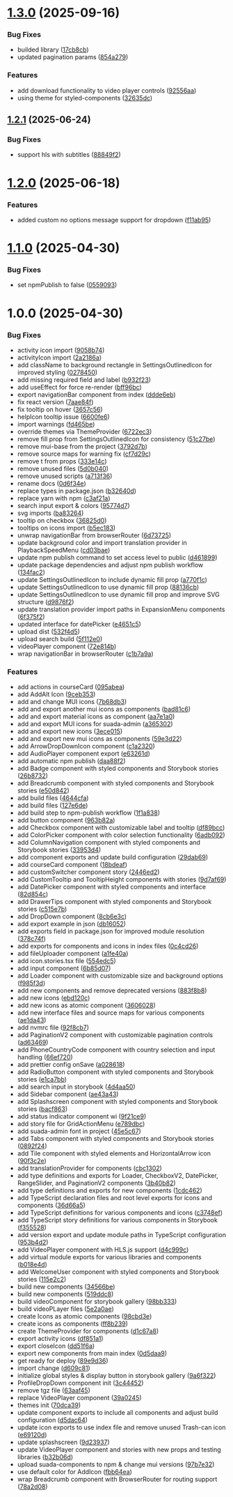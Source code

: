 # [1.3.0](https://github.com/Suada-Learning/suada-components/compare/v1.2.1...v1.3.0) (2025-09-16)


### Bug Fixes

* builded library ([17cb8cb](https://github.com/Suada-Learning/suada-components/commit/17cb8cb2fb235a5e0629f320be32137f35e65838))
* updated pagination params ([854a279](https://github.com/Suada-Learning/suada-components/commit/854a279f58ca1df75fc3b21c1545792aff538f05))


### Features

* add download functionality to video player controls ([92556aa](https://github.com/Suada-Learning/suada-components/commit/92556aaf3370fe9a167a0dbc4510f3fc98d30ad5))
* using theme for styled-components ([32635dc](https://github.com/Suada-Learning/suada-components/commit/32635dca124e5703b19ca8619cc3c533390d871f))

## [1.2.1](https://github.com/Suada-Learning/suada-components/compare/v1.2.0...v1.2.1) (2025-06-24)


### Bug Fixes

* support hls with subtitles ([88849f2](https://github.com/Suada-Learning/suada-components/commit/88849f2498b066c4b86324b374b32f25dc84dbcb))

# [1.2.0](https://github.com/Suada-Learning/suada-components/compare/v1.1.0...v1.2.0) (2025-06-18)


### Features

* added custom no options message support for dropdown ([f11ab95](https://github.com/Suada-Learning/suada-components/commit/f11ab95985d24f4e5acc785a65f406b8d467205b))

# [1.1.0](https://github.com/bekatom/suada-components/compare/v1.0.0...v1.1.0) (2025-04-30)


### Bug Fixes

* set npmPublish to false ([0559093](https://github.com/bekatom/suada-components/commit/055909344a67a550a1be99a824f9439985492c84))

# 1.0.0 (2025-04-30)


### Bug Fixes

* activity icon import ([9058b74](https://github.com/bekatom/suada-components/commit/9058b7400600af26ad1ab7cf93ccb7a6db8852b2))
* activityIcon import ([2a2186a](https://github.com/bekatom/suada-components/commit/2a2186a1d546d8c615a2fe102704e635ac9ec0cd))
* add className to background rectangle in SettingsOutlinedIcon for improved styling ([0278450](https://github.com/bekatom/suada-components/commit/02784507bed6fefce17ad034811e24c3fa10614a))
* add missing required field and label ([b932f23](https://github.com/bekatom/suada-components/commit/b932f232f766bd7fe24fbad36e30a62d72587ffd))
* add useEffect for force re-render ([bff96bc](https://github.com/bekatom/suada-components/commit/bff96bc292b52e632032f6051125756a2967510e))
* export navigationBar component from index ([ddde6eb](https://github.com/bekatom/suada-components/commit/ddde6eb80fc016de4a34fccfb7c3210c929babed))
* fix react version ([7aae84f](https://github.com/bekatom/suada-components/commit/7aae84fc4f047c45a889bde05f37423b390bccfa))
* fix tooltip on hover ([3657c56](https://github.com/bekatom/suada-components/commit/3657c56cc5828d4547bfdea4c87cd5deffa2c821))
* helpIcon tooltip issue ([6600fe6](https://github.com/bekatom/suada-components/commit/6600fe609003af1e1785c1038e629bcec90bc74d))
* import warnings ([fd465be](https://github.com/bekatom/suada-components/commit/fd465be03f026487c2228074afd4b288c83b6a5d))
* override themes via ThemeProvider ([6722ec3](https://github.com/bekatom/suada-components/commit/6722ec378ce44dc4dd0dc4b57b0750f640844478))
* remove fill prop from SettingsOutlinedIcon for consistency ([51c27be](https://github.com/bekatom/suada-components/commit/51c27beef7d76b2eb98770b1dc15ff6aa51cb67f))
* remove mui-base from the project ([3792d7b](https://github.com/bekatom/suada-components/commit/3792d7bceb732259f1b3090692212c22f44ad208))
* remove source maps for warning fix ([cf7d29c](https://github.com/bekatom/suada-components/commit/cf7d29c405fa07b52d6ecf23955cd38ac756e89b))
* remove t from props ([333e14c](https://github.com/bekatom/suada-components/commit/333e14cf97037d287c8fba42cab4f19db60fc04c))
* remove unused files ([5d0b040](https://github.com/bekatom/suada-components/commit/5d0b040bfdcb49071e4321536e7db0e59c822c64))
* remove unused scripts ([a713f36](https://github.com/bekatom/suada-components/commit/a713f365d166c8cf6e5bd7e30cb21b7439a9fc01))
* rename docs ([0d6f34e](https://github.com/bekatom/suada-components/commit/0d6f34e5a5fa6d7a36ed5000b9412768572da0f2))
* replace types in package.json ([b32640d](https://github.com/bekatom/suada-components/commit/b32640dec39b33bbfdbc71959d4e1403ec8ea1e2))
* replace yarn with npm ([c3af21a](https://github.com/bekatom/suada-components/commit/c3af21a501ccf7581cdb3590e64684976b98bcf9))
* search input export & colors ([95774d7](https://github.com/bekatom/suada-components/commit/95774d760addfffeed8b878f94e6d867b727caf7))
* svg imports ([ba83264](https://github.com/bekatom/suada-components/commit/ba83264d77df6b367134ecb8a2359c36251c4a41))
* tooltip on checkbox ([36825d0](https://github.com/bekatom/suada-components/commit/36825d0728b2f0455440df621b791da640eba3e4))
* tooltips on icons import ([b5ec183](https://github.com/bekatom/suada-components/commit/b5ec183cb5873039c626e2a171893ff36caf3bbc))
* unwrap navigationBar from browserRouter ([6d73725](https://github.com/bekatom/suada-components/commit/6d7372580964216115a0bef05465e25d38b321f2))
* update background color and import translation provider in PlaybackSpeedMenu ([cd03bae](https://github.com/bekatom/suada-components/commit/cd03bae0e8b02fe9547956c28b5fdc1bdd5037b8))
* update npm publish command to set access level to public ([d461899](https://github.com/bekatom/suada-components/commit/d461899fef96072b6051c600405d4224d657395f))
* update package dependencies and adjust npm publish workflow ([134fac2](https://github.com/bekatom/suada-components/commit/134fac22ba359241c2f10994abfdaee890d915ed))
* update SettingsOutlinedIcon to include dynamic fill prop ([a770f1c](https://github.com/bekatom/suada-components/commit/a770f1cfe60da5c564d6628e9985d4a98b8c5236))
* update SettingsOutlinedIcon to use dynamic fill prop ([88136cb](https://github.com/bekatom/suada-components/commit/88136cb82945664534aa98b3bf739f78169f0e09))
* update SettingsOutlinedIcon to use dynamic fill prop and improve SVG structure ([d9876f2](https://github.com/bekatom/suada-components/commit/d9876f239264e1da999dc31a458bfa2eb8516bba))
* update translation provider import paths in ExpansionMenu components ([6f375f2](https://github.com/bekatom/suada-components/commit/6f375f216acbe1b73e91ef19e26026cd16deab06))
* updated interface for datePicker ([e4651c5](https://github.com/bekatom/suada-components/commit/e4651c5d66e971e4a07e9802d4793df5bddea3a0))
* upload dist ([532f4d5](https://github.com/bekatom/suada-components/commit/532f4d5ed5256e145a2218bb4fed5f1ccb335585))
* upload search build ([5f112e0](https://github.com/bekatom/suada-components/commit/5f112e09cda572b33b5a234171201f874c1076b1))
* videoPlayer component ([72e814b](https://github.com/bekatom/suada-components/commit/72e814bb07a14feabcfc6478000da1a143f69c1c))
* wrap navigationBar in browserRouter ([c1b7a9a](https://github.com/bekatom/suada-components/commit/c1b7a9a5d7d9f07e339166dc15a3ccc8b135f0c7))


### Features

* add actions in courseCard ([095abea](https://github.com/bekatom/suada-components/commit/095abeaf3ebf2272e3bd088fe2ae33ceeb5305aa))
* add AddAlt Icon ([9ceb353](https://github.com/bekatom/suada-components/commit/9ceb353444c0e96785913da3409ae23d1f2aae91))
* add and change MUI icons ([7b68db3](https://github.com/bekatom/suada-components/commit/7b68db319c1edfaffe3c71f2afc8e50087bb0fd2))
* add and export another mui icons as components ([bad81c6](https://github.com/bekatom/suada-components/commit/bad81c6f6538d609f166742a016c6a36d95dabb1))
* add and export material icons as component ([aa7e1a0](https://github.com/bekatom/suada-components/commit/aa7e1a0ba812381bdd270abab1dc1d417ea32813))
* add and export MUI icons for suada-admin ([a365302](https://github.com/bekatom/suada-components/commit/a365302408f121a45bc204ad2b10db94fc183c0e))
* add and export new icons ([3ece015](https://github.com/bekatom/suada-components/commit/3ece015f7d2b9fe83bfed83c16943c552eed3d52))
* add and export new mui icons as components ([59e3d22](https://github.com/bekatom/suada-components/commit/59e3d228b3622f5fced904ef6b44999e2842df64))
* add ArrowDropDownIcon component ([c1a2320](https://github.com/bekatom/suada-components/commit/c1a2320d1ea013740fc5926c521358df4f478bc6))
* add AudioPlayer component export ([e63261d](https://github.com/bekatom/suada-components/commit/e63261ddacbfd5e3c5a1ee1b50f9c95a6eabf87f))
* add automatic npm publish ([daa88f2](https://github.com/bekatom/suada-components/commit/daa88f21fdb651f40eccbf5a1ec541308cb33211))
* add Badge component with styled components and Storybook stories ([26b8732](https://github.com/bekatom/suada-components/commit/26b8732f896db0ba1072639fae8d5ab6fc1e5667))
* add Breadcrumb component with styled components and Storybook stories ([e50d842](https://github.com/bekatom/suada-components/commit/e50d842bccbae41381ce32f2712bb385d57da0d8))
* add build files ([4644cfa](https://github.com/bekatom/suada-components/commit/4644cfa5d0c952bff818fe4db0bc8ee13a342adc))
* add build files ([127e6de](https://github.com/bekatom/suada-components/commit/127e6de370727675b14b744cfa5c0ca1e041fe75))
* add build step to npm-publish workflow ([1f1a838](https://github.com/bekatom/suada-components/commit/1f1a8386ff8fa5406022ffd75f442c4d92f59919))
* add button component ([963b82a](https://github.com/bekatom/suada-components/commit/963b82a8a96b32fa44d862114e9327c6dff5a236))
* add Checkbox component with customizable label and tooltip ([df89bcc](https://github.com/bekatom/suada-components/commit/df89bccc438d4eacd166874333e41337113f1375))
* add ColorPicker component with color selection functionality ([6adb092](https://github.com/bekatom/suada-components/commit/6adb092a292511ea5acd24e7743092a80d7b3ed2))
* add ColumnNavigation component with styled components and Storybook stories ([33953d4](https://github.com/bekatom/suada-components/commit/33953d4140e14650b4f8ea399f66b96d5ccf5516))
* add component exports and update build configuration ([29dab69](https://github.com/bekatom/suada-components/commit/29dab69d6ebfc61a3432007312e6999163a400b6))
* add courseCard component ([18bdeaf](https://github.com/bekatom/suada-components/commit/18bdeaf53bfb90d8eae0116ca7fbb50b450d696b))
* add customSwitcher component story ([2446ed2](https://github.com/bekatom/suada-components/commit/2446ed2cc367d785d7280f7d2f6835900fb4ebcf))
* add CustomTooltip and TooltipHeight components with stories ([9d7af69](https://github.com/bekatom/suada-components/commit/9d7af6920710ce65e250ad72d4076c5de632a190))
* add DatePicker component with styled components and interface ([82d854c](https://github.com/bekatom/suada-components/commit/82d854c30b18cb8792a4427260079691d3cde559))
* add DrawerTips component with styled components and Storybook stories ([c515e7b](https://github.com/bekatom/suada-components/commit/c515e7b05921938ac9765dae47282a0d72914e1a))
* add DropDown component ([8cb6e3c](https://github.com/bekatom/suada-components/commit/8cb6e3c42c66e9f0fc96c2d63029aadb8f053e35))
* add export example in json ([db16052](https://github.com/bekatom/suada-components/commit/db16052f50c30da8bc9f2e56e008925d75d0a273))
* add exports field in package.json for improved module resolution ([378c74f](https://github.com/bekatom/suada-components/commit/378c74ff9a5798dc7dedeffd3b32767126cc6131))
* add exports for components and icons in index files ([0c4cd26](https://github.com/bekatom/suada-components/commit/0c4cd26b4295f329ebcdc2ea99f84852ed006b55))
* add fileUploader component ([a1fe40a](https://github.com/bekatom/suada-components/commit/a1fe40ae5f08475782394ffa4ed648c6dbda0123))
* add icon.stories.tsx file ([554edc5](https://github.com/bekatom/suada-components/commit/554edc5841b5c16a820f7714b430c9346c133aa4))
* add input component ([6b85d07](https://github.com/bekatom/suada-components/commit/6b85d07d4b865fab3702bf0376ab22532b572120))
* add Loader component with customizable size and background options ([f985f3d](https://github.com/bekatom/suada-components/commit/f985f3da7645fa72d56b3353a5a590d3265c5d09))
* add new components and remove deprecated versions ([883f8b8](https://github.com/bekatom/suada-components/commit/883f8b8ad342a5af240ab1452c6601723d327c3e))
* add new icons ([ebd120c](https://github.com/bekatom/suada-components/commit/ebd120ca92c6e7d80654fd1a242388b44988ca47))
* add new icons as atomic component ([3606028](https://github.com/bekatom/suada-components/commit/3606028360cbccbb5c30daa26a885be7b9b53ab4))
* add new interface files and source maps for various components ([ae1da43](https://github.com/bekatom/suada-components/commit/ae1da4343f9b642c7ed0d6124e52544588c76b58))
* add nvmrc file ([92f8cb7](https://github.com/bekatom/suada-components/commit/92f8cb726733845e06d97e82dd3912224c4c9e28))
* add PaginationV2 component with customizable pagination controls ([ad63469](https://github.com/bekatom/suada-components/commit/ad634698aac9e119801cfc6bf003abf3dd0ef57c))
* add PhoneCountryCode component with country selection and input handling ([66ef720](https://github.com/bekatom/suada-components/commit/66ef720baf714f52fbf7240a5bd65c6cab394dbc))
* add prettier config onSave ([a028618](https://github.com/bekatom/suada-components/commit/a028618eec2ef543c422d285a911d928cbb13ccb))
* add RadioButton component with styled components and Storybook stories ([e1ca7bb](https://github.com/bekatom/suada-components/commit/e1ca7bbae94c44d797acafddf79af0c9af6b1dfe))
* add search input in storybook ([4d4aa50](https://github.com/bekatom/suada-components/commit/4d4aa5026f3ddeb02a7d43ca3bc5dfcf1e37b965))
* add Sidebar component ([ae43a43](https://github.com/bekatom/suada-components/commit/ae43a4399aa647ed53f199f04e3bcd693e76bdad))
* add Splashscreen component with styled components and Storybook stories ([bacf863](https://github.com/bekatom/suada-components/commit/bacf8635ee56d687d2d8078f30d056ed27804d71))
* add status indicator component wi ([9f21ce9](https://github.com/bekatom/suada-components/commit/9f21ce9f612b2e64c6aea4d9056d3138d9e5aede))
* add story file for GridActionMenu ([e789dbc](https://github.com/bekatom/suada-components/commit/e789dbcca8112533eb108d7ccdaa560386b5a0f9))
* add suada-admin font in project ([45e5c67](https://github.com/bekatom/suada-components/commit/45e5c673cae9dcfa559eaeb06cd27a822ddd7e2d))
* add Tabs component with styled components and Storybook stories ([0892f24](https://github.com/bekatom/suada-components/commit/0892f24bec3283329c303dcee5aae33725a56a77))
* add Tile component with styled elements and HorizontalArrow icon ([90f3c2e](https://github.com/bekatom/suada-components/commit/90f3c2e2e850dc33cace4e606eafe98e225094ba))
* add translationProvider for components ([cbc1302](https://github.com/bekatom/suada-components/commit/cbc1302636134c73ddb0cf465c9fc839082c41a1))
* add type definitions and exports for Loader, CheckboxV2, DatePicker, RangeSlider, and PaginationV2 components ([3b40b82](https://github.com/bekatom/suada-components/commit/3b40b82b7991859ae3296a402b4bfdf48f9fb50a))
* add type definitions and exports for new components ([1cdc462](https://github.com/bekatom/suada-components/commit/1cdc462a231da4d9d3443aa90cb478567e15544d))
* add TypeScript declaration files and root level exports for icons and components ([36d66a5](https://github.com/bekatom/suada-components/commit/36d66a57ca6ee6ff504f85baf5d629bac0d6a36f))
* add TypeScript definitions for various components and icons ([c3748ef](https://github.com/bekatom/suada-components/commit/c3748ef33ef3034ad1d175a6c4ca02358e577916))
* add TypeScript story definitions for various components in Storybook ([f355528](https://github.com/bekatom/suada-components/commit/f355528fc4e18079cf2068fc56400869e89af383))
* add version export and update module paths in TypeScript configuration ([953b4d2](https://github.com/bekatom/suada-components/commit/953b4d26829015ed5b946a9b3756fd61b209f8f4))
* add VideoPlayer component with HLS.js support ([d4c999c](https://github.com/bekatom/suada-components/commit/d4c999c88ab8281c57b22946d090ad1f3c609664))
* add virtual module exports for various libraries and components ([b018e4d](https://github.com/bekatom/suada-components/commit/b018e4d79ecd7f580b6b28c9640106500a695a6a))
* add WelcomeUser component with styled components and Storybook stories ([115e2c2](https://github.com/bekatom/suada-components/commit/115e2c24d3b76294d41ea3b9856ceea1b8ad9675))
* build new components ([34566be](https://github.com/bekatom/suada-components/commit/34566be9f1b62ca454b46039c96350793a0aec4a))
* build new components ([519ddc8](https://github.com/bekatom/suada-components/commit/519ddc8d896d1543fe7995efe3639e44bd402b4a))
* build videoComponent for storybook gallery ([98bb333](https://github.com/bekatom/suada-components/commit/98bb333e739d9c79a2c92c907f77a2f49470b0c6))
* build videoPLayer files ([5e2a0ae](https://github.com/bekatom/suada-components/commit/5e2a0ae6da7dc9986aabf3a6bab48f0c82ec1b71))
* create Icons as atomic components ([98cbd3e](https://github.com/bekatom/suada-components/commit/98cbd3eb9f24bed8bd59d68221c36d12ceb60c6b))
* create icons as components ([ff8b239](https://github.com/bekatom/suada-components/commit/ff8b239310b836f2cedc74d3b9e630e3c9bbbc5b))
* create ThemeProvider for components ([d1c67a8](https://github.com/bekatom/suada-components/commit/d1c67a8a5e0dd2c567608e5d641a5aabb92837e2))
* export activity icons ([df851a1](https://github.com/bekatom/suada-components/commit/df851a121d80ee75e7cc45e2aaf444facc8e1345))
* export closeIcon ([dd51f6a](https://github.com/bekatom/suada-components/commit/dd51f6a75bfc09644714039abdada0d95365eb5a))
* export new components from main index ([0d5daa9](https://github.com/bekatom/suada-components/commit/0d5daa963b1f178d42b6e9628d6303787afd34c9))
* get ready for deploy ([89e9d36](https://github.com/bekatom/suada-components/commit/89e9d36e272a2ed5b6ff5dd307256ca94bdf9e85))
* import change ([d609c81](https://github.com/bekatom/suada-components/commit/d609c81dad2e5ea4e2155df4fdcea108a129cca5))
* initialize global styles & display button in storybook gallery ([9a6f322](https://github.com/bekatom/suada-components/commit/9a6f3221fbef5074471f43335104931192cf81e0))
* ProfileDropDown component init ([3c44452](https://github.com/bekatom/suada-components/commit/3c44452e6f9327063707c8136024892026b03af0))
* remove tgz file ([63aaf45](https://github.com/bekatom/suada-components/commit/63aaf4565135cf86aa211056505a5c042727bc6c))
* replace VideoPlayer component ([39a0245](https://github.com/bekatom/suada-components/commit/39a0245bf4d86fbdf88e47daa4bec85696280a55))
* themes init ([70dca39](https://github.com/bekatom/suada-components/commit/70dca395f4548eabb61847669c42e974a9f6e0ac))
* update component exports to include all components and adjust build configuration ([d5dac64](https://github.com/bekatom/suada-components/commit/d5dac6413ff4499c4c64afeb167c5a39411cb4e0))
* update icon exports to use index file and remove unused Trash-can icon ([e69120d](https://github.com/bekatom/suada-components/commit/e69120d45af098f08421f4ed95853644df1dd658))
* update splashscreen ([9d23937](https://github.com/bekatom/suada-components/commit/9d2393799688e61cae0d3e6d2ae993f0883d77a1))
* update VideoPlayer component and stories with new props and testing libraries ([b32b06d](https://github.com/bekatom/suada-components/commit/b32b06dc415922fda5782c38f8321249fbb446bc))
* upload suada-components to npm & change mui versions ([97b7e32](https://github.com/bekatom/suada-components/commit/97b7e3206a65301659dad48c72e1f74ddcf6f118))
* use default color for AddIcon ([fbb64ea](https://github.com/bekatom/suada-components/commit/fbb64eaff1045b3daf32b62f000fc7267ef49c09))
* wrap Breadcrumb component with BrowserRouter for routing support ([78a2d08](https://github.com/bekatom/suada-components/commit/78a2d08437bb6b11a4b78eba9940ca34c54abdb1))
